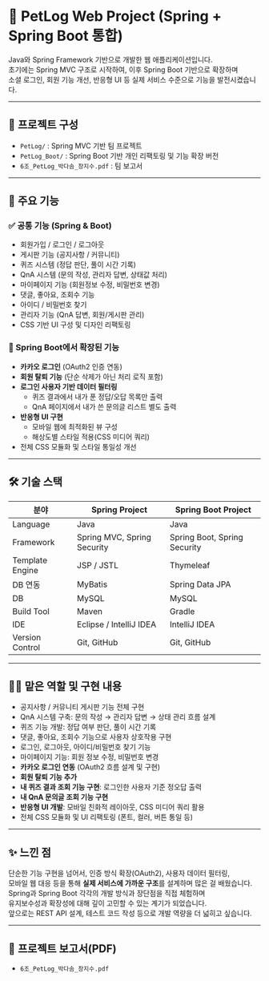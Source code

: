 # 🐶 PetLog Web Project (Spring + Spring Boot 통합)

Java와 Spring Framework 기반으로 개발한 웹 애플리케이션입니다.  
초기에는 Spring MVC 구조로 시작하여, 이후 Spring Boot 기반으로 확장하며  
소셜 로그인, 회원 기능 개선, 반응형 UI 등 실제 서비스 수준으로 기능을 발전시켰습니다.

---

## 📁 프로젝트 구성

- `PetLog/` : Spring MVC 기반 팀 프로젝트
- `PetLog_Boot/` : Spring Boot 기반 개인 리팩토링 및 기능 확장 버전
- `6조_PetLog_박다솜_창지수.pdf` : 팀 보고서

---

## 📌 주요 기능

### ✅ 공통 기능 (Spring & Boot)
- 회원가입 / 로그인 / 로그아웃
- 게시판 기능 (공지사항 / 커뮤니티)
- 퀴즈 시스템 (정답 판단, 풀이 시간 기록)
- QnA 시스템 (문의 작성, 관리자 답변, 상태값 처리)
- 마이페이지 기능 (회원정보 수정, 비밀번호 변경)
- 댓글, 좋아요, 조회수 기능
- 아이디 / 비밀번호 찾기
- 관리자 기능 (QnA 답변, 회원/게시판 관리)
- CSS 기반 UI 구성 및 디자인 리팩토링

### 🚀 Spring Boot에서 확장된 기능
- **카카오 로그인** (OAuth2 인증 연동)
- **회원 탈퇴 기능** (단순 삭제가 아닌 처리 로직 포함)
- **로그인 사용자 기반 데이터 필터링**
  - 퀴즈 결과에서 내가 푼 정답/오답 목록만 출력
  - QnA 페이지에서 내가 쓴 문의글 리스트 별도 출력
- **반응형 UI 구현**
  - 모바일 웹에 최적화된 뷰 구성
  - 해상도별 스타일 적용(CSS 미디어 쿼리)
- 전체 CSS 모듈화 및 스타일 통일성 개선

---

## 🛠 기술 스택

| 분야              | Spring Project                     | Spring Boot Project              |
|-------------------|------------------------------------|----------------------------------|
| Language          | Java                               | Java                             |
| Framework         | Spring MVC, Spring Security        | Spring Boot, Spring Security     |
| Template Engine   | JSP / JSTL                         | Thymeleaf                        |
| DB 연동           | MyBatis                            | Spring Data JPA                  |
| DB                | MySQL                              | MySQL                            |
| Build Tool        | Maven                              | Gradle                           |
| IDE               | Eclipse / IntelliJ IDEA            | IntelliJ IDEA                    |
| Version Control   | Git, GitHub                        | Git, GitHub                      |

---

## 🙋‍♀️ 맡은 역할 및 구현 내용

- 공지사항 / 커뮤니티 게시판 기능 전체 구현
- QnA 시스템 구축: 문의 작성 → 관리자 답변 → 상태 관리 흐름 설계
- 퀴즈 기능 개발: 정답 여부 판단, 풀이 시간 기록
- 댓글, 좋아요, 조회수 기능으로 사용자 상호작용 구현
- 로그인, 로그아웃, 아이디/비밀번호 찾기 기능
- 마이페이지 기능: 회원 정보 수정, 비밀번호 변경
- **카카오 로그인 연동** (OAuth2 흐름 설계 및 구현)
- **회원 탈퇴 기능 추가**
- **내 퀴즈 결과 조회 기능 구현**: 로그인한 사용자 기준 정오답 출력
- **내 QnA 문의글 조회 기능 구현**
- **반응형 UI 개발**: 모바일 친화적 레이아웃, CSS 미디어 쿼리 활용
- 전체 CSS 모듈화 및 UI 리팩토링 (폰트, 컬러, 버튼 통일 등)

---

## ✨ 느낀 점

단순한 기능 구현을 넘어서, 인증 방식 확장(OAuth2), 사용자 데이터 필터링,  
모바일 웹 대응 등을 통해 **실제 서비스에 가까운 구조**를 설계하며 많은 걸 배웠습니다.  
Spring과 Spring Boot 각각의 개발 방식과 장단점을 직접 체험하며  
유지보수성과 확장성에 대해 깊이 고민할 수 있는 계기가 되었습니다.  
앞으로는 REST API 설계, 테스트 코드 작성 등으로 개발 역량을 더 넓히고 싶습니다.

---

## 📄 프로젝트 보고서(PDF)

- `6조_PetLog_박다솜_창지수.pdf`
